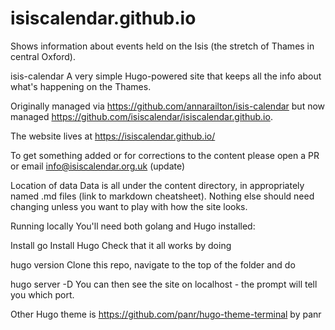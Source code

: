 # isiscalendar.github.io
Shows information about events held on the Isis (the stretch of Thames in central Oxford).

isis-calendar
A very simple Hugo-powered site that keeps all the info about what's happening on the Thames.

Originally managed via https://github.com/annarailton/isis-calendar but now managed https://github.com/isiscalendar/isiscalendar.github.io.

The website lives at https://isiscalendar.github.io/

To get something added or for corrections to the content please open a PR or email info@isiscalendar.org.uk (update)

Location of data
Data is all under the content directory, in appropriately named .md files (link to markdown cheatsheet). Nothing else should need changing unless you want to play with how the site looks.

Running locally
You'll need both golang and Hugo installed:

Install go
Install Hugo
Check that it all works by doing

hugo version
Clone this repo, navigate to the top of the folder and do

hugo server -D
You can then see the site on localhost - the prompt will tell you which port.

Other
Hugo theme is https://github.com/panr/hugo-theme-terminal by panr
